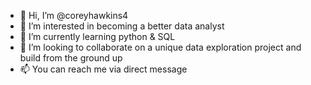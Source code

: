 - 👋 Hi, I’m @coreyhawkins4
- 👀 I’m interested in becoming a better data analyst
- 🌱 I’m currently learning python & SQL
- 💞️ I’m looking to collaborate on a unique data exploration project and build from the ground up
- 📫 You can reach me via direct message
